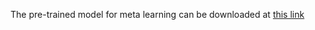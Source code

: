 The pre-trained model for meta learning can be downloaded at [this link](https://uowmailedu-my.sharepoint.com/:u:/g/personal/ttpn997_uowmail_edu_au/EYDwMNusqgRKq29ICeSs6jABFQRxMfR7j1WMGBjNz6jJTA?e=8DLFVl)
